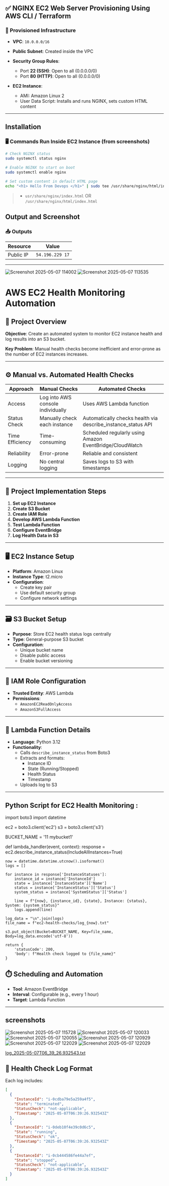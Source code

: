 
## ✅ NGINX EC2 Web Server Provisioning Using AWS CLI / Terraform

### 🔧 Provisioned Infrastructure

* **VPC**: `10.0.0.0/16`
* **Public Subnet**: Created inside the VPC
* **Security Group Rules**:

  * Port **22 (SSH)**: Open to all (0.0.0.0/0)
  * Port **80 (HTTP)**: Open to all (0.0.0.0/0)
* **EC2 Instance**:

  * AMI: Amazon Linux 2
  * User Data Script: Installs and runs NGINX, sets custom HTML content

---






## Installation
### 🖥️ Commands Run Inside EC2 Instance (from screenshots)

```bash
# Check NGINX status
sudo systemctl status nginx

# Enable NGINX to start on boot
sudo systemctl enable nginx

# Set custom content in default HTML page
echo "<h1> Hello From Devops </h1>" | sudo tee /usr/share/nginx/html/index.html
```


>
> * `usr/share/nginx/index.html` 
               OR
`/usr/share/nginx/html/index.html`

## Output and Screenshot


### 📤 Outputs

| Resource  | Value                                                           |
| --------- | --------------------------------------------------------------- |
| Public IP | `54.196.229 17`                                                 |

---

![Screenshot 2025-05-07 114002](https://github.com/user-attachments/assets/23b13dd5-e843-481a-b1d0-6e354f63a794)
![Screenshot 2025-05-07 113535](https://github.com/user-attachments/assets/ad6b4715-13f7-4797-aa31-cf8b01a5d3ee)


# AWS EC2 Health Monitoring Automation 

## 📌 Project Overview

**Objective**: Create an automated system to monitor EC2 instance health and log results into an S3 bucket.

**Key Problem**: Manual health checks become inefficient and error-prone as the number of EC2 instances increases.

---

## ⚙️ Manual vs. Automated Health Checks

| Approach        | Manual Checks                                  | Automated Checks                                      |
|----------------|------------------------------------------------|--------------------------------------------------------|
| Access          | Log into AWS console individually              | Uses AWS Lambda function                              |
| Status Check    | Manually check each instance                   | Automatically checks health via describe_instance_status API |
| Time Efficiency | Time-consuming                                 | Scheduled regularly using Amazon EventBridge/CloudWatch |
| Reliability     | Error-prone                                     | Reliable and consistent                              |
| Logging         | No central logging                              | Saves logs to S3 with timestamps                     |

---

## 🚀 Project Implementation Steps

1. **Set up EC2 Instance**
2. **Create S3 Bucket**
3. **Create IAM Role**
4. **Develop AWS Lambda Function**
5. **Test Lambda Function**
6. **Configure EventBridge**
7. **Log Health Data in S3**

---

## 🖥️ EC2 Instance Setup

- **Platform**: Amazon Linux
- **Instance Type**: t2.micro
- **Configuration**:
  - Create key pair
  - Use default security group
  - Configure network settings

---

## 🗃️ S3 Bucket Setup

- **Purpose**: Store EC2 health status logs centrally
- **Type**: General-purpose S3 bucket
- **Configuration**:
  - Unique bucket name
  - Disable public access
  - Enable bucket versioning

---

## 🔐 IAM Role Configuration

- **Trusted Entity**: AWS Lambda
- **Permissions**:
  - `AmazonEC2ReadOnlyAccess`
  - `AmazonS3FullAccess`

---

## 🧠 Lambda Function Details

- **Language**: Python 3.12
- **Functionality**:
  - Calls `describe_instance_status` from Boto3
  - Extracts and formats:
    - Instance ID
    - State (Running/Stopped)
    - Health Status
    - Timestamp
  - Uploads log to S3

---
## Python Script for EC2 Health Monitoring :

import boto3
import datetime

ec2 = boto3.client('ec2')
s3 = boto3.client('s3')

BUCKET_NAME = '11 mybucket1'  

def lambda_handler(event, context):
    response = ec2.describe_instance_status(IncludeAllInstances=True)
    
    now = datetime.datetime.utcnow().isoformat()
    logs = []

    for instance in response['InstanceStatuses']:
        instance_id = instance['InstanceId']
        state = instance['InstanceState']['Name']
        status = instance['InstanceStatus']['Status']
        system_status = instance['SystemStatus']['Status']
        
        line = f"{now}, {instance_id}, {state}, Instance: {status}, System: {system_status}"
        logs.append(line)
    
    log_data = "\n".join(logs)
    file_name = f"ec2-health-checks/log_{now}.txt"

    s3.put_object(Bucket=BUCKET_NAME, Key=file_name, Body=log_data.encode('utf-8'))
    
    return {
        'statusCode': 200,
        'body': f"Health check logged to {file_name}"
    }
## ⏱️ Scheduling and Automation

- **Tool**: Amazon EventBridge
- **Interval**: Configurable (e.g., every 1 hour)
- **Target**: Lambda Function

---
## screenshots

![Screenshot 2025-05-07 115728](https://github.com/user-attachments/assets/0c65ba1f-f4a3-472a-8119-bc51614e81bd)
![Screenshot 2025-05-07 120033](https://github.com/user-attachments/assets/4bd9e88c-30f6-4077-9a0e-fdfafe0501a7)
![Screenshot 2025-05-07 120055](https://github.com/user-attachments/assets/64067363-bd9a-4404-85cc-98332ead7cfd)
![Screenshot 2025-05-07 120929](https://github.com/user-attachments/assets/8c8ce238-e181-4824-ab8f-b419e17ebd7e)
![Screenshot 2025-05-07 122029](https://github.com/user-attachments/assets/89090d60-2ae9-474f-9231-485aebe0fb96)
![Screenshot 2025-05-07 122029](https://github.com/user-attachments/assets/70db1d93-7e81-419e-821c-a27c4969de0f)

[log_2025-05-07T06_39_26.932543.txt](https://github.com/user-attachments/files/20080867/log_2025-05-07T06_39_26.932543.txt)
## 🧾 Health Check Log Format

Each log includes:

```json
[
  {
    "InstanceId": "i-0cdba79e5a259a4f5",
    "State": "terminated",
    "StatusCheck": "not-applicable",
    "Timestamp": "2025-05-07T06:39:26.932543Z"
  },
  {
    "InstanceId": "i-0deb10f4e39c0d6c5",
    "State": "running",
    "StatusCheck": "ok",
    "Timestamp": "2025-05-07T06:39:26.932543Z"
  },
  {
    "InstanceId": "i-0cb444586fe44a7ef",
    "State": "stopped",
    "StatusCheck": "not-applicable",
    "Timestamp": "2025-05-07T06:39:26.932543Z"
  }
]
